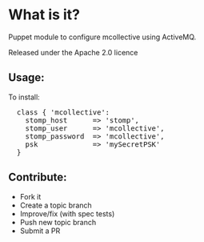What is it?
===========

Puppet module to configure mcollective using ActiveMQ.

Released under the Apache 2.0 licence

Usage:
------

To install:
<pre>
  class { 'mcollective':
    stomp_host      => 'stomp',
    stomp_user      => 'mcollective',
    stomp_password  => 'mcollective',
    psk             => 'mySecretPSK'
  }
</pre>

Contribute:
-----------
* Fork it
* Create a topic branch
* Improve/fix (with spec tests)
* Push new topic branch
* Submit a PR
